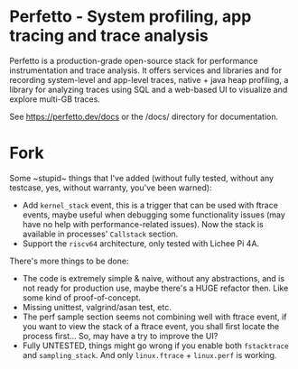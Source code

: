 # Perfetto - System profiling, app tracing and trace analysis

Perfetto is a production-grade open-source stack for performance
instrumentation and trace analysis. It offers services and libraries and for
recording system-level and app-level traces, native + java heap profiling, a
library for analyzing traces using SQL and a web-based UI to visualize and
explore multi-GB traces.

See https://perfetto.dev/docs or the /docs/ directory for documentation.

# Fork

Some ~stupid~ things that I've added (without fully tested, without any
testcase, yes, without warranty, you've been warned):

* Add `kernel_stack` event, this is a trigger that can be used with ftrace
  events, maybe useful when debugging some functionality issues (may have
  no help with performance-related issues). Now the stack is available in
  processes' `Callstack` section.
* Support the `riscv64` architecture, only tested with Lichee Pi 4A.

There's more things to be done:

* The code is extremely simple & naive, without any abstractions, and is not
  ready for production use, maybe there's a HUGE refactor then. Like some kind
  of proof-of-concept.
* Missing unittest, valgrind/asan test, etc.
* The perf sample section seems not combining well with ftrace event, if you
  want to view the stack of a ftrace event, you shall first locate the process
  first... So, may have a try to improve the UI?
* Fully UNTESTED, things might go wrong if you enable both `fstacktrace` and
  `sampling_stack`. And only `linux.ftrace` + `linux.perf` is working.
